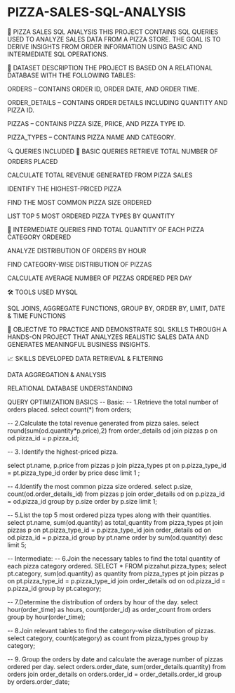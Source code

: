 # PIZZA-SALES-SQL-ANALYSIS
🍕 PIZZA SALES SQL ANALYSIS
THIS PROJECT CONTAINS SQL QUERIES USED TO ANALYZE SALES DATA FROM A PIZZA STORE. THE GOAL IS TO DERIVE INSIGHTS FROM ORDER INFORMATION USING BASIC AND INTERMEDIATE SQL OPERATIONS.

📂 DATASET DESCRIPTION
THE PROJECT IS BASED ON A RELATIONAL DATABASE WITH THE FOLLOWING TABLES:

ORDERS – CONTAINS ORDER ID, ORDER DATE, AND ORDER TIME.

ORDER_DETAILS – CONTAINS ORDER DETAILS INCLUDING QUANTITY AND PIZZA ID.

PIZZAS – CONTAINS PIZZA SIZE, PRICE, AND PIZZA TYPE ID.

PIZZA_TYPES – CONTAINS PIZZA NAME AND CATEGORY.

🔍 QUERIES INCLUDED
🔹 BASIC QUERIES
RETRIEVE TOTAL NUMBER OF ORDERS PLACED

CALCULATE TOTAL REVENUE GENERATED FROM PIZZA SALES

IDENTIFY THE HIGHEST-PRICED PIZZA

FIND THE MOST COMMON PIZZA SIZE ORDERED

LIST TOP 5 MOST ORDERED PIZZA TYPES BY QUANTITY

🔸 INTERMEDIATE QUERIES
FIND TOTAL QUANTITY OF EACH PIZZA CATEGORY ORDERED

ANALYZE DISTRIBUTION OF ORDERS BY HOUR

FIND CATEGORY-WISE DISTRIBUTION OF PIZZAS

CALCULATE AVERAGE NUMBER OF PIZZAS ORDERED PER DAY

🛠️ TOOLS USED
MYSQL

SQL JOINS, AGGREGATE FUNCTIONS, GROUP BY, ORDER BY, LIMIT, DATE & TIME FUNCTIONS

🎯 OBJECTIVE
TO PRACTICE AND DEMONSTRATE SQL SKILLS THROUGH A HANDS-ON PROJECT THAT ANALYZES REALISTIC SALES DATA AND GENERATES MEANINGFUL BUSINESS INSIGHTS.

📈 SKILLS DEVELOPED
DATA RETRIEVAL & FILTERING

DATA AGGREGATION & ANALYSIS

RELATIONAL DATABASE UNDERSTANDING

QUERY OPTIMIZATION BASICS
-- Basic:
-- 1.Retrieve the total number of orders placed.
select count(*) from orders;

-- 2.Calculate the total revenue generated from pizza sales.
select 
round(sum(od.quantity*p.price),2)
from order_details od
join pizzas p on od.pizza_id = p.pizza_id;

-- 3. Identify the highest-priced pizza.

select pt.name, p.price
from pizzas p
join pizza_types pt on p.pizza_type_id = pt.pizza_type_id
order by price desc
limit 1
;

-- 4.Identify the most common pizza size ordered.
select p.size, count(od.order_details_id)
from pizzas p
join order_details od on p.pizza_id = od.pizza_id
group by p.size
order by p.size
limit 1;

-- 5.List the top 5 most ordered pizza types along with their quantities.
select pt.name, sum(od.quantity) as total_quantity
from pizza_types pt
join pizzas p on pt.pizza_type_id = p.pizza_type_id
join order_details od on od.pizza_id = p.pizza_id
group by  pt.name
order by sum(od.quantity) desc
limit 5;

-- Intermediate:
-- 6.Join the necessary tables to find the total quantity of each pizza category ordered.
SELECT * FROM pizzahut.pizza_types;
select pt.category, sum(od.quantity) as quantity
from pizza_types pt
join pizzas p on pt.pizza_type_id = p.pizza_type_id
join order_details od on od.pizza_id = p.pizza_id
group by  pt.category;



-- 7.Determine the distribution of orders by hour of the day.
select  hour(order_time) as hours, count(order_id) as order_count
from orders
group by hour(order_time);

-- 8.Join relevant tables to find the category-wise distribution of pizzas.
select category, count(category) as count
from pizza_types
group by category;

-- 9. Group the orders by date and calculate the average number of pizzas ordered per day.
select orders.order_date, sum(order_details.quantity)
from orders join order_details
on orders.order_id = order_details.order_id
group by orders.order_date;
